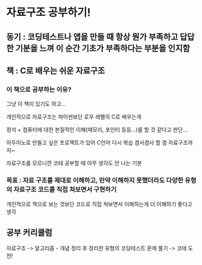 # 자료구조 공부하기!

## 동기 : 코딩테스트나 앱을 만들 때 항상 뭔가 부족하고 답답한 기분을 느껴 이 순간 기초가 부족하다는 부분을 인지함

## 책 : C로 배우는 쉬운 자료구조

### 이 책으로 공부하는 이유?
그냥 이 책이 있기도 하고...

개인적으로 자료구조는 파이썬보단 로우 레벨의 C로 배우는게

정석 + 컴퓨터에 대한 본질적인 이해(메모리, 포인터 등등...)를 할 것 같다고 판단...

아두이노로 만들고 싶은 프로젝트가 있어 C언어 다시 복습
겸사겸사 할 겸 자료구조까지~

자료구조를 모르니깐 코테 공부할 때 아무 생각도 안 나는 기분


### 목표 : 자료 구조를 제대로 이해하고, 만약 이해하지 못했더라도 다양한 유형의 자료구조 코드를 직접 쳐보면서 구현하기

개인적으로 책으로 보는 것보단 코드로 직접 쳐보면서 이해하는게 더 이해하기 좋다고 생각

## 공부 커리큘럼
자료구조 -> 알고리즘 - 개념 정리 후 정리한 유형의 코딩테스트 문제 풀기 -> 코테 도전!


